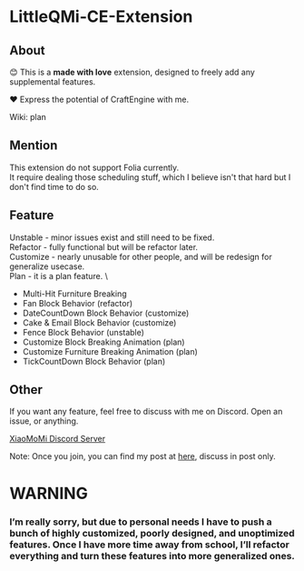 # LittleQMi-CE-Extension
## About
😊 This is a **made with love** extension, designed to freely add any supplemental features.

❤️ Express the potential of CraftEngine with me.

Wiki: plan
## Mention

This extension do not support Folia currently. \
It require dealing those scheduling stuff, which I believe isn't that hard but I don't find time to do so.

## Feature
Unstable - minor issues exist and still need to be fixed. \
Refactor - fully functional but will be refactor later. \
Customize - nearly unusable for other people, and will be redesign for generalize usecase. \
Plan - it is a plan feature. \
- Multi-Hit Furniture Breaking
- Fan Block Behavior (refactor)
- DateCountDown Block Behavior (customize)
- Cake & Email Block Behavior (customize)
- Fence Block Behavior (unstable)
- Customize Block Breaking Animation (plan)
- Customize Furniture Breaking Animation (plan)
- TickCountDown Block Behavior (plan)

## Other
If you want any feature, feel free to discuss with me on Discord.
Open an issue, or anything.

[XiaoMoMi Discord Server](https://discord.gg/xiaomomi)

Note: Once you join, you can find my post at [here](https://discord.com/channels/1184188446458257479/1404139458516746371), discuss in post only.

# WARNING
### I’m really sorry, but due to personal needs I have to push a bunch of highly customized, poorly designed, and unoptimized features. Once I have more time away from school, I’ll refactor everything and turn these features into more generalized ones.
